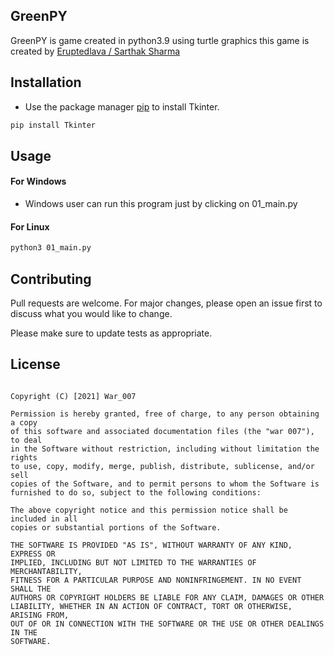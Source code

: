 ## GreenPY

GreenPY is game created in python3.9 using turtle graphics
this game is created by [Eruptedlava / Sarthak Sharma](https://t.me/Eruptedlava)

## Installation

- Use the package manager [pip](https://pip.pypa.io/en/stable/) to install Tkinter.

```bash
pip install Tkinter
```

## Usage
####  For Windows
 - Windows user can run this program just by clicking on 01_main.py

#### For Linux
```bash
python3 01_main.py
```

## Contributing
Pull requests are welcome. For major changes, please open an issue first to discuss what you would like to change.

Please make sure to update tests as appropriate.


## License
``` MIT License

Copyright (C) [2021] War_007

Permission is hereby granted, free of charge, to any person obtaining a copy
of this software and associated documentation files (the "war 007"), to deal
in the Software without restriction, including without limitation the rights
to use, copy, modify, merge, publish, distribute, sublicense, and/or sell
copies of the Software, and to permit persons to whom the Software is
furnished to do so, subject to the following conditions:

The above copyright notice and this permission notice shall be included in all
copies or substantial portions of the Software.

THE SOFTWARE IS PROVIDED "AS IS", WITHOUT WARRANTY OF ANY KIND, EXPRESS OR
IMPLIED, INCLUDING BUT NOT LIMITED TO THE WARRANTIES OF MERCHANTABILITY,
FITNESS FOR A PARTICULAR PURPOSE AND NONINFRINGEMENT. IN NO EVENT SHALL THE
AUTHORS OR COPYRIGHT HOLDERS BE LIABLE FOR ANY CLAIM, DAMAGES OR OTHER
LIABILITY, WHETHER IN AN ACTION OF CONTRACT, TORT OR OTHERWISE, ARISING FROM,
OUT OF OR IN CONNECTION WITH THE SOFTWARE OR THE USE OR OTHER DEALINGS IN THE
SOFTWARE.
